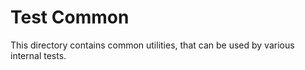 # Test Common

This directory contains common utilities, that can be used by various internal tests.
